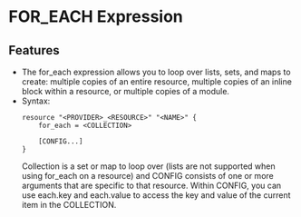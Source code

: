 # FOR_EACH Expression
## Features
* The for_each expression allows you to loop over lists, sets, and maps to create: multiple copies of an entire resource, multiple copies of an inline block within a resource, or multiple copies of a module.
* Syntax:
    ```
    resource "<PROVIDER>_<RESOURCE>" "<NAME>" {
        for_each = <COLLECTION>

        [CONFIG...]
    }
    ```
    Collection is a set or map to loop over (lists are not supported when using for_each on a resource) and CONFIG consists of one or more arguments that are specific to that resource. Within CONFIG, you can use each.key and each.value to access the key and value of the current item in the COLLECTION.
